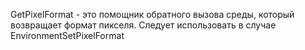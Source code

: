 GetPixelFormat - это помощник обратного вызова среды, который возвращает формат пикселя.
Следует использовать в случае EnvironmentSetPixelFormat